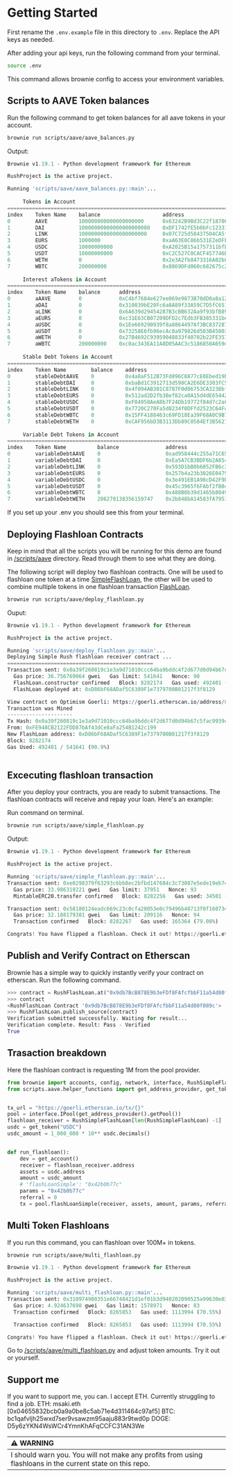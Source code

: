 # Getting Started

First rename the `.env.example` file in this directory to `.env`. Replace the API keys as needed.

After adding your api keys, run the following command from your terminal.

```bash
source .env
```

This command allows brownie config to access your environment variables.

## Scripts to AAVE Token balances

Run the following command to get token balances for all aave tokens in your account.

```bash
brownie run scripts/aave/aave_balances.py
```

Output:

```python
Brownie v1.19.1 - Python development framework for Ethereum

RushProject is the active project.

Running 'scripts/aave/aave_balances.py::main'...
                                                                                
     Tokens in Account   
====================================================================================================
index    Token Name    balance                    address                                       
0        AAVE          100000000000000000000      0x63242B9Bd3C22f18706d5c4E627B4735973f1f07    
1        DAI           10000000000000000000000    0xDF1742fE5b0bFc12331D8EAec6b478DfDbD31464    
2        LINK          1000000000000000000000     0x07C725d58437504CA5f814AE406e70E21C5e8e9e    
3        EURS          1000000                    0xaA63E0C86b531E2eDFE9F91F6436dF20C301963D    
4        USDC          10000000000                0xA2025B15a1757311bfD68cb14eaeFCc237AF5b43    
5        USDT          10000000000                0xC2C527C0CACF457746Bd31B2a698Fe89de2b6d49    
6        WETH          0                          0x2e3A2fb8473316A02b8A297B982498E661E1f6f5    
7        WBTC          200000000                  0x8869DFd060c682675c2A8aE5B21F2cF738A0E3CE    
                                                                                
     Interest aTokens in Account  
====================================================================================================
index    Token Name    balance      address                                       
0        aAAVE         0            0xC4bf7684e627ee069e9873B70dD0a8a1241bf72c    
1        aDAI          0            0x310839bE20Fc6a8A89f33A59C7D5fC651365068f    
2        aLINK         0            0x6A639d29454287B3cBB632Aa9f93bfB89E3fd18f    
3        aEURS         0            0xc31E63CB07209DFD2c7Edb3FB385331be2a17209    
4        aUSDC         0            0x1Ee669290939f8a8864497Af3BC83728715265FF    
5        aUSDT         0            0x73258E6fb96ecAc8a979826d503B45803a382d68    
6        aWETH         0            0x27B4692C93959048833f40702b22FE3578E77759    
7        aWBTC         200000000    0xc0ac343EA11A8D05AAC3c5186850A659dD40B81B    
                                                                                
     Stable Debt Tokens in Account  
====================================================================================================
index    Token Name        balance    address                                       
0        stableDebtAAVE    0          0x4a8aF512B73Fd896C8877cE0Ebed19b0a11B593C    
1        stableDebtDAI     0          0xbaBd1C3912713d598CA2E6DE3303fC59b19d0B0F    
2        stableDebtLINK    0          0x4f094AB301C8787F0d06753CA3238bfA9CFB9c91    
3        stableDebtEURS    0          0x512ad2D2fb3Bef82ca0A15d4dE6544246e2D32c7    
4        stableDebtUSDC    0          0xF04958AeA8b7F24Db19772f84d7c2aC801D9Cf8b    
5        stableDebtUSDT    0          0x7720C270Fa5d8234f0DFfd2523C64FdeB333Fa50    
6        stableDebtWBTC    0          0x15FF4188463c69FD18Ea39F68A0C9B730E23dE81    
7        stableDebtWETH    0          0xCAF956bD3B3113Db89C0584Ef3B562153faB87D5    
                                                                                
     Variable Debt Tokens in Account  
====================================================================================================
index    Token Name          balance               address                                       
0        variableDebtAAVE    0                     0xad958444c255a71C659f7c30e18AFafdE910EB5a    
1        variableDebtDAI     0                     0xEa5A7CB3BDF6b2A8541bd50aFF270453F1505A72    
2        variableDebtLINK    0                     0x593D1bB0b6052FB6c3423C42FA62275b3D95a943    
3        variableDebtEURS    0                     0x257b4a23b3026E04790c39fD3Edd7101E5F31192    
4        variableDebtUSDC    0                     0x3e491EB1A98cD42F9BBa388076Fd7a74B3470CA0    
5        variableDebtUSDT    0                     0x45c3965f6FAbf2fB04e3FE019853813B2B7cC3A3    
6        variableDebtWBTC    0                     0x480B8b39d1465b8049fbf03b8E0a072Ab7C9A422    
7        variableDebtWETH    206270138356159747    0x2b848bA14583fA79519Ee71E7038D0d1061cd0F1    

```

If you set up your .env you should see this from your terminal.

## Deploying Flashloan Contracts

Keep in mind that all the scripts you will be running for this demo are found in [/scripts/aave](./scripts/aave/) directory. Read through them to see what they are doing.

The following script will deploy two flashloan contracts. One will be used to flashloan one token at a time [SimpleFlashLoan](./contracts/rush/flashloan/RushSimpleFlashLoan.sol), the other will be used to combine multiple tokens in one flashloan transaction [FlashLoan](./contracts/rush/flashloan/RushFlashLoan.sol).

```bash
brownie run scripts/aave/deploy_flashloan.py
```

Ouput:

```python
Brownie v1.19.1 - Python development framework for Ethereum

RushProject is the active project.

Running 'scripts/aave/deploy_flashloan.py::main'...
Deploying Simple Rush flashloan receiver contract ...
===============================================
Transaction sent: 0x0a39f260819c1e3a9d71010ccc64ba9bddc4f2d677d0d94b67c5fac9939cb520
  Gas price: 36.756769064 gwei   Gas limit: 541641   Nonce: 90
  FlashLoan.constructor confirmed   Block: 8282174   Gas used: 492401 (90.91%)
  FlashLoan deployed at: 0xD86bF68ADaf5C6389F1e7379700B01217f3f8129

View contract on Optimism Goerli: https://goerli.etherscan.io/address/0xD86bF68ADaf5C6389F1e7379700B01217f3f8129
Transaction was Mined 
---------------------
Tx Hash: 0x0a39f260819c1e3a9d71010ccc64ba9bddc4f2d677d0d94b67c5fac9939cb520
From: 0xFE948CB2122FDD87bAf43dCe8aFa254B1242c199
New FlashLoan address: 0xD86bF68ADaf5C6389F1e7379700B01217f3f8129
Block: 8282174
Gas Used: 492401 / 541641 (90.9%)
                            
```

## Excecuting flashloan transaction

After you deploy your contracts, you are ready to submit transactions. The flashloan contracts will receive and repay your loan. Here's an example:

Run command on terminal.

```bash
brownie run scripts/aave/simple_flashloan.py
```

Output:

```python
Brownie v1.19.1 - Python development framework for Ethereum

RushProject is the active project.

Running 'scripts/aave/simple_flashloan.py::main'...
Transaction sent: 0xe0298379f63293c6bb8ec2bfbd147684c3c73087e5ede19eb7409bcd844fcabb
  Gas price: 33.986319221 gwei   Gas limit: 37951   Nonce: 93
  MintableERC20.transfer confirmed   Block: 8282256   Gas used: 34501 (90.91%)

Transaction sent: 0x58180124eadc669c23c0cfa28053e0c79496b48713f0f160734710ace2b92577
  Gas price: 32.188179381 gwei   Gas limit: 209116   Nonce: 94
  Transaction confirmed   Block: 8282267   Gas used: 165364 (79.08%)

Congrats! You have flipped a flashloan. Check it out! https://goerli.etherscan.io/tx/0x58180124eadc669c23c0cfa28053e0c79496b48713f0f160734710ace2b92577
```

## Publish and Verify Contract on Etherscan

Brownie has a simple way to quickly instantly verify your contract on etherscan. Run the following command.

```python
>>> contract = RushFlashLoan.at("0x9db7BcB878E9b3eFDf8FAfcfbbF11a54d80f089c")
>>> contract
<RushFlashLoan Contract '0x9db7BcB878E9b3eFDf8FAfcfbbF11a54d80f089c'>
>>> RushFlashLoan.publish_source(contract)
Verification submitted successfully. Waiting for result...
Verification complete. Result: Pass - Verified
True
```

## Trasaction breakdown

Here the flashloan contract is requesting 1M from the pool provider.

```python
from brownie import accounts, config, network, interface, RushSimpleFlashLoan
from scripts.aave.helper_functions import get_address_provider, get_token, get_account


tx_url = "https://goerli.etherscan.io/tx/{}"
pool = interface.IPool(get_address_provider().getPool())
flashloan_receiver = RushSimpleFlashLoan[len(RushSimpleFlashLoan) -1]
usdc = get_token("USDC")
usdc_amount = 1_000_000 * 10** usdc.decimals()


def run_flashloan():
    dev = get_account()
    receiver = flashloan_receiver.address
    assets = usdc.address
    amount = usdc_amount
    # 'flashLoanSimple': "0x42b0b77c"
    params = "0x42b0b77c"
    referral = 0
    tx = pool.flashLoanSimple(receiver, assets, amount, params, referral, {"from": dev})
```

## Multi Token Flashloans

If you run this command, you can flashloan over 100M+ in tokens.

```bash
brownie run scripts/aave/multi_flashloan.py 
```

```python
Brownie v1.19.1 - Python development framework for Ethereum

RushProject is the active project.

Running 'scripts/aave/multi_flashloan.py::main'...
Transaction sent: 0x310974980351e66748421d1ef01b3d940202090525a99630e03150cb9aeae859
  Gas price: 4.924637698 gwei   Gas limit: 1578971   Nonce: 83
  Transaction confirmed   Block: 8265853   Gas used: 1113994 (70.55%)

  Transaction confirmed   Block: 8265853   Gas used: 1113994 (70.55%)

Congrats! You have flipped a flashloan. Check it out! https://goerli.etherscan.io/tx/0x310974980351e66748421d1ef01b3d940202090525a99630e03150cb9aeae859

```

Go to [/scripts/aave/multi_flashloan.py](./scripts/aave/multi_flashloan.py) and adjust token amounts. Try it out or yourself.

## Support me

If you want to support me, you can. I accept ETH. Currently struggling to find a job.
ETH: msaki.eth [0x04655832bcb0a9a0be8c5ab71e4d311464c97af5]
BTC: bc1qafvljh25wxd7ser9vsawzm95aaju883r9twd0p
DOGE: D5y6zYKN4WsWCr4YmnKhAFqCCFC31AN3We


| :warning: WARNING   |
|:--------------------|
| I should warn you. You will not make any profits from using flashloans in the current state on this repo.
